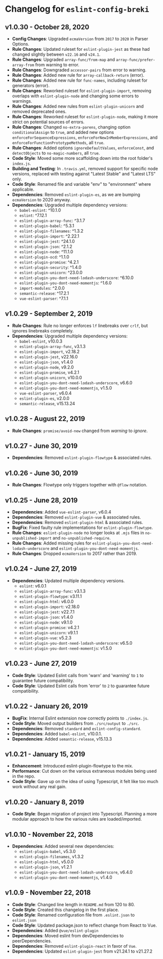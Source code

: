# Changelog for `eslint-config-breki`

## v1.0.30 - October 28, 2020

- **Config Changes**: Upgraded `ecmaVersion` from `2017` to `2020` in Parser Options.
- **Rule Changes**: Updated ruleset for `eslint-plugin-jest` as these had changed slightly between `v22.16` and `v24.1`.
- **Rule Changes**: Upgraded `array-func/from-map` and `array-func/prefer-array-from` from warning to error.
- **Rule Changes**: Downgraded `accessor-pairs` from error to warning.
- **Rule Changes**: Added new rule for `array-callback-return` (error).
- **Rule Changes**: Added new rule for `func-names`, including ruleset for generators (error).
- **Rule Changes**: Reworked ruleset for `eslint-plugin-import`, removing overlaps with `eslint-plugin-node` and
  changing some errors to warnings.
- **Rule Changes**: Added new rules from `eslint-plugin-unicorn` and removed deprecated ones.
- **Rule Changes**: Reworked ruleset for `eslint-plugin-node`, making it more strict on potential sources of errors.
- **Rule Changes**: Changed `no-extra-parens`, changing option `conditionalAssign` to `true`, and added new options
  `enforceForSequenceExpressions`, `enforceForNewInMemberExpressions`, and `enforceForFunctionPrototypeMethods`,
  all `true`.
- **Rule Changes**: Added options `ignoreDefaultValues`, `enforceConst`, and `detectObjects` to `no-magic-numbers`, all
  `true`.
- **Code Style**: Moved some more scaffolding down into the root folder's `index.js`.
- **Building and Testing**: In `.travis.yml`, removed support for specific node versions, replaced with testing against
  "Latest Stable" and "Latest LTS" only.
- **Code Style**: Renamed file and variable "env" to "environment" where applicable.
- **Dependencies**: Removed `eslint-plugin-es`, as we are bumping `ecmaVersion` to 2020 anyway.
- **Dependencies**: Upgraded multiple dependency versions:
  - `babel-eslint`: ^10.1.0
  - `eslint`: ^7.12.1
  - `eslint-plugin-array-func`: ^3.1.7
  - `eslint-plugin-babel`: ^5.3.1
  - `eslint-plugin-filenames`: ^1.3.2
  - `eslint-plugin-import`: ^2.22.1
  - `eslint-plugin-jest`: ^24.1.0
  - `eslint-plugin-json`: ^2.1.2
  - `eslint-plugin-node`: ^11.1.0
  - `eslint-plugin-ocd`: ^1.1.0
  - `eslint-plugin-promise`: ^4.2.1
  - `eslint-plugin-security`: ^1.4.0
  - `eslint-plugin-unicorn`: ^23.0.0
  - `eslint-plugin-you-dont-need-lodash-underscore`: ^6.10.0
  - `eslint-plugin-you-dont-need-momentjs`: ^1.6.0
  - `import-modules`: ^2.0.0
  - `semantic-release`: ^17.2.1
  - `vue-eslint-parser`: ^7.1.1

## v1.0.29 - September 2, 2019

- **Rule Changes**: Rule no longer enforces `lf` linebreaks over `crlf`, but ignores linebreaks completely.
- **Dependencies**: Upgraded multiple dependency versions:
  - `babel-eslint`, v10.0.3
  - `eslint-plugin-array-func`, v3.1.3
  - `eslint-plugin-import`, v2.18.2
  - `eslint-plugin-jest`, v22.16.0
  - `eslint-plugin-json`, v1.4.0
  - `eslint-plugin-node`, v9.2.0
  - `eslint-plugin-promise`, v4.2.1
  - `eslint-plugin-unicorn`, v10.0.0
  - `eslint-plugin-you-dont-need-lodash-underscore`, v6.6.0
  - `eslint-plugin-you-dont-need-momentjs`, v1.5.0
  - `vue-eslint-parser`, v6.0.4
  - `eslint-plugin-es`, v2.0.0
  - `semantic-release`, v15.13.24

## v1.0.28 - August 22, 2019

- **Rule Changes**: `promise/avoid-new` changed from _warning_ to _ignore_.

## v1.0.27 - June 30, 2019

- **Dependencies**: Removed `eslint-plugin-flowtype` & associated rules.

## v1.0.26 - June 30, 2019

- **Rule Changes**: Flowtype only triggers together with `@flow` notation.

## v1.0.25 - June 28, 2019

- **Dependencies**: Added `vue-eslint-parser`, v6.0.4
- **Dependencies**: Removed `eslint-plugin-vue` & associated rules.
- **Dependencies**: Removed `eslint-plugin-html` & associated rules.
- **BugFix**: Fixed faulty rule implementations for `eslint-plugin-flowtype`.
- **Rule Changes**: `eslint-plugin-node` no longer looks at `.mjs` files in `no-unpublished-import` and
  `no-unpublished-require`.
- **Rule Changes**: Added missing rules for `eslint-plugin-you-dont-need-lodash-underscore` and
  `eslint-plugin-you-dont-need-momentjs`.
- **Rule Changes**: Dropped `ecmaVersion` to 2017 rather than 2019.

## v1.0.24 - June 27, 2019

- **Dependencies**: Updated multiple dependency versions.
  - `eslint`: v6.0.1
  - `eslint-plugin-array-func`: v3.1.3
  - `eslint-plugin-flowtype`: v3.11.1
  - `eslint-plugin-html`: v6.0.0
  - `eslint-plugin-import`: v2.18.0
  - `eslint-plugin-jest`: v22.7.1
  - `eslint-plugin-json`: v1.4.0
  - `eslint-plugin-node`: v9.1.0
  - `eslint-plugin-promise`: v4.2.1
  - `eslint-plugin-unicorn`: v9.1.1
  - `eslint-plugin-vue`: v5.2.3
  - `eslint-plugin-you-dont-need-lodash-underscore`: v6.5.0
  - `eslint-plugin-you-dont-need-momentjs`: v1.5.0

## v1.0.23 - June 27, 2019

- **Code Style**: Updated Eslint calls from 'warn' and 'warning' to `1` to guarantee future compatibility.
- **Code Style**: Updated Eslint calls from 'error' to `2` to guarantee future compatibility.

## v1.0.22 - January 26, 2019

- **BugFix**: Internal Eslint extension now correctly points to `./index.js`.
- **Code Style**: Moved output builders from `./src/output` to `./src`.
- **Dependencies**: Removed `standard` and `eslint-config-standard`.
- **Dependencies**: Added `babel-eslint`, v10.0.1.
- **Dependencies**: Added `semantic-release`, v15.13.3

## v1.0.21 - January 15, 2019

- **Enhancement**: Introduced eslint-plugin-flowtype to the mix.
- **Performance**: Cut down on the various extraneous modules being used in the repo.
- **Code Style**: Gave up on the idea of using Typescript, it felt like too much work without any real gain.

## v1.0.20 - January 8, 2019

- **Code Style**: Began migration of project into Typescript. Planning a more modular approach to how the various rules
  are loaded/imported.

## v1.0.10 - November 22, 2018

- **Dependencies**: Added several new dependencies:
  - `eslint-plugin-babel`, v5.3.0
  - `eslint-plugin-filenames`, v1.3.2
  - `eslint-plugin-html`, v5.0.0
  - `eslint-plugin-json`, v1.2.1
  - `eslint-plugin-you-dont-need-lodash-underscore`, v6.4.0
  - `eslint-plugin-you-dont-need-momentjs`, v1.4.0

## v1.0.9 - November 22, 2018

- **Code Style**: Changed line length in `README.md` from 120 to 80.
- **Code Style**: Created this changelog in the first place.
- **Code Style**: Renamed configuration file from `.eslint.json` to `eslint.json`
- **Code Style**: Updated package.json to reflect change from React to Vue.
- **Dependencies**: Added `@vue/eslint-plugin`
- **Dependencies**: Moved eslint from devDependencies to peerDependencies.
- **Dependencies**: Removed `eslint-plugin-react` in favor of `Vue`.
- **Dependencies**: Updated `eslint-plugin-jest` from v21.24.1 to v21.27.2
